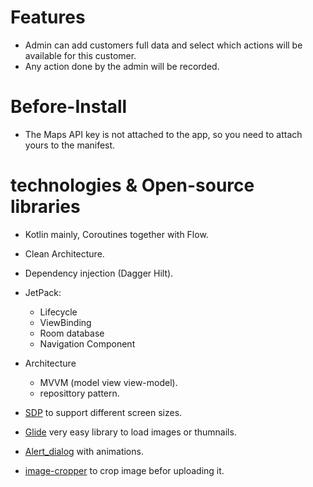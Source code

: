 # Features
* Admin can add customers full data and select which actions will be available for this customer.
* Any action done by the admin will be recorded.

# Before-Install
* The Maps API key is not attached to the app, so you need to attach yours to the manifest.

# technologies & Open-source libraries
* Kotlin mainly, Coroutines together with Flow.
* Clean Architecture.
* Dependency injection (Dagger Hilt).

* JetPack:
	* Lifecycle
	* ViewBinding
	* Room database
	* Navigation Component
       	

* Architecture
	* MVVM (model view view-model).
	* reposittory pattern.

* [SDP](https://github.com/intuit/sdp) to support different screen sizes.
* [Glide](https://github.com/bumptech/glide) very easy library to load images or thumnails.
* [Alert_dialog](https://github.com/MarsadMaqsood/StylishDialogs) with animations.
* [image-cropper](https://github.com/CanHub/Android-Image-Cropper) to crop image befor uploading it.
  
